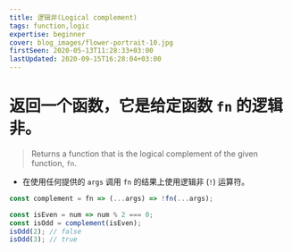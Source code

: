 ```yaml
---
title: 逻辑非(Logical complement)
tags: function,logic
expertise: beginner
cover: blog_images/flower-portrait-10.jpg
firstSeen: 2020-05-13T11:28:33+03:00
lastUpdated: 2020-09-15T16:28:04+03:00
---
```


# 返回一个函数，它是给定函数 `fn` 的逻辑非。
> Returns a function that is the logical complement of the given function, `fn`.

- 在使用任何提供的 `args` 调用 `fn` 的结果上使用逻辑非 (`!`) 运算符。

```js
const complement = fn => (...args) => !fn(...args);
```

```js
const isEven = num => num % 2 === 0;
const isOdd = complement(isEven);
isOdd(2); // false
isOdd(3); // true
```
